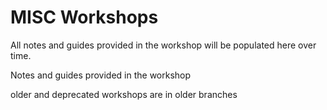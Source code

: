 # MISC Workshops

All notes and guides provided in the workshop will be populated here over time.

Notes and guides provided in the workshop

older and deprecated workshops are in older branches
